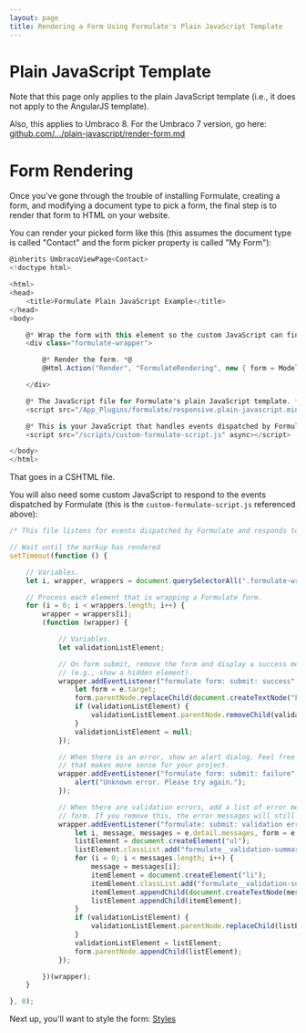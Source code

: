 ```yaml
---
layout: page
title: Rendering a Form Using Formulate's Plain JavaScript Template
---
```


# Plain JavaScript Template

Note that this page only applies to the plain JavaScript template (i.e., it does not apply to the AngularJS template).

Also, this applies to Umbraco 8. For the Umbraco 7 version, go here: [github.com/.../plain-javascript/render-form.md](https://github.com/rhythmagency/formulate/blob/a0b705a71a6a9034e1041d7c8d08ee4a748a6359/plain-javascript/render-form.md)

# Form Rendering

Once you've gone through the trouble of installing Formulate, creating a form, and modifying a document type to pick a form,
the final step is to render that form to HTML on your website.

You can render your picked form like this (this assumes the document type is called "Contact" and the form picker property is called "My Form"):

```csharp
@inherits UmbracoViewPage<Contact>
<!doctype html>

<html>
<head>
    <title>Formulate Plain JavaScript Example</title>
</head>
<body>

    @* Wrap the form with this element so the custom JavaScript can find it. *@
    <div class="formulate-wrapper">

        @* Render the form. *@
        @Html.Action("Render", "FormulateRendering", new { form = Model.MyForm })

    </div>

    @* The JavaScript file for Formulate's plain JavaScript template. *@
    <script src="/App_Plugins/formulate/responsive.plain-javascript.min.js" async></script>

    @* This is your JavaScript that handles events dispatched by Formulate. *@
    <script src="/scripts/custom-formulate-script.js" async></script>

</body>
</html>
```

That goes in a CSHTML file.

You will also need some custom JavaScript to respond to the events dispatched by Formulate (this is the `custom-formulate-script.js` referenced above):

```js
/* This file listens for events dispatched by Formulate and responds to them appropriately. */

// Wait until the markup has rendered
setTimeout(function () {

    // Variables.
    let i, wrapper, wrappers = document.querySelectorAll(".formulate-wrapper");

    // Process each element that is wrapping a Formulate form.
    for (i = 0; i < wrappers.length; i++) {
        wrapper = wrappers[i];
        (function (wrapper) {

            // Variables.
            let validationListElement;

            // On form submit, remove the form and display a success message. You can do what you like here
            // (e.g., show a hidden element).
            wrapper.addEventListener("formulate form: submit: success", function (e) {
                let form = e.target;
                form.parentNode.replaceChild(document.createTextNode("Form submitted!"), form);
                if (validationListElement) {
                    validationListElement.parentNode.removeChild(validationListElement);
                }
                validationListElement = null;
            });

            // When there is an error, show an alert dialog. Feel free to change this to something
            // that makes more sense for your project.
            wrapper.addEventListener("formulate form: submit: failure", function () {
                alert("Unknown error. Please try again.");
            });

            // When there are validation errors, add a list of error messages to the bottom of the
            // form. If you remove this, the error messages will still be shown inline below each field.
            wrapper.addEventListener("formulate: submit: validation errors", function (e) {
                let i, message, messages = e.detail.messages, form = e.target, listElement, itemElement;
                listElement = document.createElement("ul");
                listElement.classList.add("formulate__validation-summary");
                for (i = 0; i < messages.length; i++) {
                    message = messages[i];
                    itemElement = document.createElement("li");
                    itemElement.classList.add("formulate__validation-summary__error");
                    itemElement.appendChild(document.createTextNode(message));
                    listElement.appendChild(itemElement);
                }
                if (validationListElement) {
                    validationListElement.parentNode.replaceChild(listElement, validationListElement);
                }
                validationListElement = listElement;
                form.parentNode.appendChild(listElement);
            });

        })(wrapper);
    }

}, 0);
```

Next up, you'll want to style the form: [Styles](/plain-javascript/styles)
